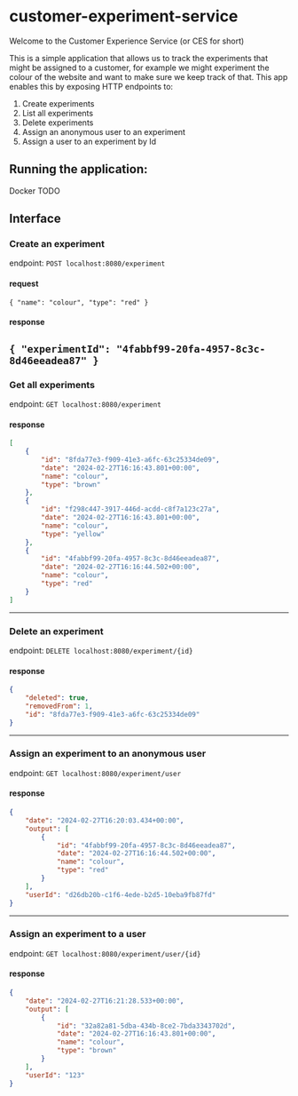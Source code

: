 # customer-experiment-service
Welcome to the Customer Experience Service (or CES for short)

This is a simple application that allows us to track the experiments that might be assigned to a customer, 
for example we might experiment the colour of the website and want to make sure we keep track of that. 
This app enables this by exposing HTTP endpoints to:
1. Create experiments
2. List all experiments
3. Delete experiments
4. Assign an anonymous user to an experiment
5. Assign a user to an experiment by Id

## Running the application: 
Docker TODO


## Interface
### Create an experiment
endpoint:
    `POST localhost:8080/experiment`
#### request
`{
    "name": "colour",
    "type": "red"
}`
#### response
`{
"experimentId": "4fabbf99-20fa-4957-8c3c-8d46eeadea87"
}`
-------
### Get all experiments
endpoint: `GET localhost:8080/experiment`
#### response
```json
[
    {
        "id": "8fda77e3-f909-41e3-a6fc-63c25334de09",
        "date": "2024-02-27T16:16:43.801+00:00",
        "name": "colour",
        "type": "brown"
    },
    {
        "id": "f298c447-3917-446d-acdd-c8f7a123c27a",
        "date": "2024-02-27T16:16:43.801+00:00",
        "name": "colour",
        "type": "yellow"
    },
    {
        "id": "4fabbf99-20fa-4957-8c3c-8d46eeadea87",
        "date": "2024-02-27T16:16:44.502+00:00",
        "name": "colour",
        "type": "red"
    }
]
```
-------
### Delete an experiment

endpoint: `DELETE localhost:8080/experiment/{id}`
#### response
```json
{
    "deleted": true,
    "removedFrom": 1,
    "id": "8fda77e3-f909-41e3-a6fc-63c25334de09"
}
```
-------
### Assign an experiment to an anonymous user
endpoint:
`GET localhost:8080/experiment/user`
#### response
```json
{
    "date": "2024-02-27T16:20:03.434+00:00",
    "output": [
        {
            "id": "4fabbf99-20fa-4957-8c3c-8d46eeadea87",
            "date": "2024-02-27T16:16:44.502+00:00",
            "name": "colour",
            "type": "red"
        }
    ],
    "userId": "d26db20b-c1f6-4ede-b2d5-10eba9fb87fd"
}
```
-------
### Assign an experiment to a user
endpoint:
`GET localhost:8080/experiment/user/{id}`
#### response
```json
{
    "date": "2024-02-27T16:21:28.533+00:00",
    "output": [
        {
            "id": "32a82a81-5dba-434b-8ce2-7bda3343702d",
            "date": "2024-02-27T16:16:43.801+00:00",
            "name": "colour",
            "type": "brown"
        }
    ],
    "userId": "123"
}
```